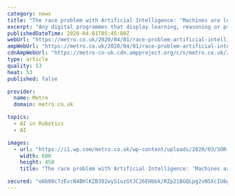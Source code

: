```yaml
---
category: news
title: "The race problem with Artificial Intelligence: ‘Machines are learning to be racist’"
excerpt: "Any digital programmes that display learning, reasoning or problem solving, are displaying artificial intelligence. So, even something as simple as a game of chess on your desktop counts as artificial intelligence."
publishedDateTime: 2020-04-01T05:45:00Z
webUrl: "https://metro.co.uk/2020/04/01/race-problem-artificial-intelligence-machines-learning-racist-12478025/"
ampWebUrl: "https://metro.co.uk/2020/04/01/race-problem-artificial-intelligence-machines-learning-racist-12478025/amp/"
cdnAmpWebUrl: "https://metro-co-uk.cdn.ampproject.org/c/s/metro.co.uk/2020/04/01/race-problem-artificial-intelligence-machines-learning-racist-12478025/amp/"
type: article
quality: 53
heat: 53
published: false

provider:
  name: Metro
  domain: metro.co.uk

topics:
  - AI in Robotics
  - AI

images:
  - url: "https://i1.wp.com/metro.co.uk/wp-content/uploads/2020/03/SOR-The-race-problem-with-artificial-intelligence-924d.png?quality=90&strip=all&zoom=1&resize=600%2C450&ssl=1"
    width: 600
    height: 450
    title: "The race problem with Artificial Intelligence: ‘Machines are learning to be racist’"

secured: "o6b00c7zEvcN4BHlKZB392wyS1uzGtJC26EHbbk/RZp21BGQLpg2vNSXcIU6gwnO0AREpAPHYNpSZ2jEm7NRA1pBYz0OOYDYtGFWjfDAQigltGLtvfrrhs5pFDaWk2u+VyBsX7IW3FvuChO6r1rBxkma6a4c4o+iqQJJE0VOZ4rPJLVzA5bNUOZfLD3NvLYJEIg/rhiqwBVF4I/5vcWUv0xgFV5P0sXnIZaTFp6NZiopb15069WA6P783oayPOf3iW0vO2hCZnADaSWo9BjkA5LgpAbaDXvw+L9rcH4xbX9t++cI3yEAcOUnP5ZnsDp9rETQLyQMyltrQzIHXqXd218oOvNvdlncIcUU+jSrHUrv6QgeS70NKZCW17rUyTRD1s3C2onRECvW5DZ50sRbGC8IMFtj9ZCPPaJn2zZtcuEZHoPGJzWj1ghrZVcRNbaag4PvvhuDitO9fVWxAJjXlBQ2zXMSPfaMJWkT9lgAOc0=;Okni+qIgqBKno93RPLvIIw=="
---
```


